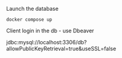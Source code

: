 Launch the database
````
docker compose up
````


Client login in the db - use Dbeaver

jdbc:mysql://localhost:3306/db?allowPublicKeyRetrieval=true&useSSL=false

